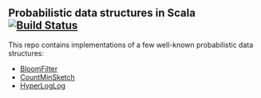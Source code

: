 ## Probabilistic data structures in Scala [![Build Status](https://travis-ci.org/BenFradet/probabilistic-data-structures.svg?branch=master)](https://travis-ci.org/BenFradet/probabilistic-data-structures)

This repo contains implementations of a few well-known probabilistic data structures:

  - [BloomFilter](src/main/scala/com/github/benfradet/pds/BloomFilter.scala)
  - [CountMinSketch](src/main/scala/com/github/benfradet/pds/CountMinSketch.scala)
  - [HyperLogLog](src/main/scala/com/github/benfradet/pds/HyperLogLog.scala)
